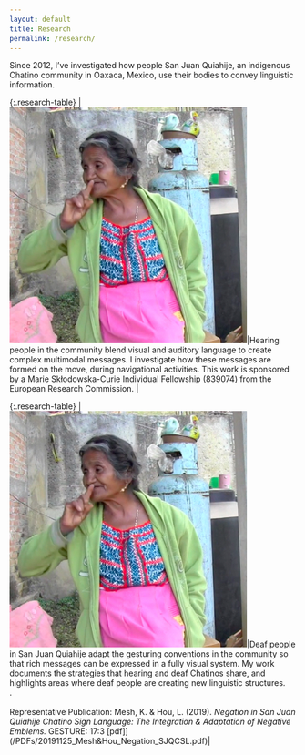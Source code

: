 ```yaml
---
layout: default
title: Research
permalink: /research/
---
```


Since 2012, I’ve investigated how people San Juan Quiahije, an indigenous Chatino community in Oaxaca, Mexico, use their bodies to convey linguistic information.  


{:.research-table}
|<img class="side-picture-square" src="/Images/CHAT_NEG1.jpg">|Hearing people in the community blend visual and auditory language to create complex multimodal messages.  I investigate how these messages are formed on the move, during navigational activities. This work is sponsored by a Marie Skłodowska-Curie Individual Fellowship (839074) from the European Research Commission. |



{:.research-table}
|<img class="side-picture-square" src="/Images/CHAT_NEG1.jpg">|Deaf people in San Juan Quiahije adapt the gesturing conventions in the community so that rich messages can be expressed in a fully visual system. My work documents the strategies that hearing and deaf Chatinos share, and highlights areas where deaf people are creating new linguistic structures.   
. <br><br>Representative Publication: Mesh, K. & Hou, L. (2019). *Negation in San Juan Quiahije Chatino Sign Language: The Integration & Adaptation of Negative Emblems.* GESTURE: 17:3 [pdf]](/PDFs/20191125_Mesh&Hou_Negation_SJQCSL.pdf)|

&nbsp;
